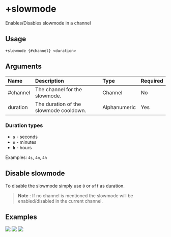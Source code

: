 # +slowmode
Enables/Disables slowmode in a channel

## Usage
```
+slowmode {#channel} <duration>
```

## Arguments
Name | Description | Type | Required
:-- | :-- | :-- | :--
#channel | The channel for the slowmode. | Channel | No
duration | The duration of the slowmode cooldown. | Alphanumeric | Yes

### Duration types
- **`s`** - seconds
- **`m`** - minutes
- **`h`** - hours

Examples: `4s`, `4m`, `4h`

## Disable slowmode
To disable the slowmode simply use `0` or `off` as duration.

> **Note** : If no channel is mentioned the slowmode will be enabled/disabled in the current channel.

## Examples
![](https://tawk.link/60e18ecd649e0a0a5cca7167/kb/attachments/g7PLxHOA-k.jpg)
![](https://tawk.link/60e18ecd649e0a0a5cca7167/kb/attachments/CkKgdrZA1a.jpg)
![](https://tawk.link/60e18ecd649e0a0a5cca7167/kb/attachments/hf6DDBnNLY.jpg)
